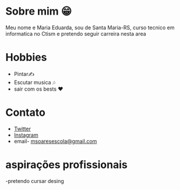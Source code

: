 # Sobre mim 😁

 Meu nome e Maria Eduarda, sou de Santa Maria-RS, curso tecnico em informatica no Ctism e pretendo seguir carreira nesta area 

# Hobbies

- Pintar✍️
- Escutar musica 🎶
- sair com os bests ♥️

# Contato
 
-  [Twitter](https://twitter.com/mesff_)
-  [Instagram](https://www.instagram.com/msoaresf_/) 
-  email- msoaresescola@gmail.com

# aspirações profissionais

-pretendo cursar desing


